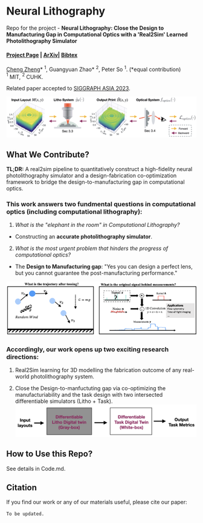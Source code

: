 # Neural Lithography

Repo for the project - **Neural Lithography: Close the Design to Manufacturing Gap in Computational Optics with a 'Real2Sim' Learned Photolithography Simulator**
#### [Project Page](https://neural-litho.github.io/) | [ArXiv]()|  [Bibtex](#bibtex)
[Cheng Zheng](https://zcshinee.github.io/chengzheng.github.io/)\* $^{1}$, Guangyuan Zhao\* $^{2}$, Peter So $^{1}$. (*equal contribution)<br>
$^1$ MIT, $^2$ CUHK.

Related paper accepted to [SIGGRAPH ASIA 2023](https://asia.siggraph.org/2023/submissions/technical-papers/).


![teaser](GithubFigures/Teaser.png)


## What We Contribute?

**TL;DR:** A real2sim pipeline to quantitatively construct a high-fidelity neural photolithography simulator and a design-fabrication co-optimization framework to bridge the design-to-manufacturing gap in computational optics. 

### This work answers two fundmental questions in computational optics (including computational lithography):
1. *What is the "elephant in the room" in Computational Lithography?*
  - Constructing an **accurate photolithography simulator**.
2. *What is the most urgent problem that hinders the progress of computational optics?*
  - The **Design to Manufacturing gap**: "Yes you can design a perfect lens, but you cannot guarantee the post-manufacturing performance." 

![teaser](GithubFigures/Slide1.png)


### Accordingly, our work opens up two exciting research directions:

1. Real2Sim learning for 3D modelling the fabrication outcome of any real-world photolithography system.

2. Close the Design-to-manfuctuting gap via co-optimizing the manufacturiability and the task design with two intersected differentiable simulators (Litho + Task).
![teaser](GithubFigures/design+task_co_optimization.png)
<!-- *t* -->

## How to Use this Repo?
See details in Code.md.

## Citation

If you find our work or any of our materials useful, please cite our paper:
```
To be updated.
```